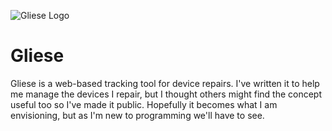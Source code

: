 ![Gliese Logo](https://www.test.com)
# Gliese

Gliese is a web-based tracking tool for device repairs. I've written it to help me manage the devices I repair, but I thought others might find the concept useful too so I've made it public. Hopefully it becomes what I am envisioning, but as I'm new to programming we'll have to see.